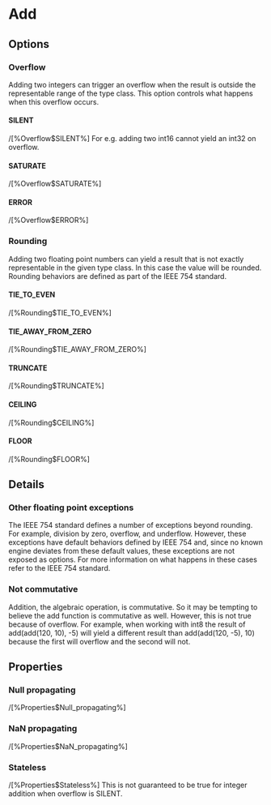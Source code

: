# Add

## Options

### Overflow

Adding two integers can trigger an overflow when the result is outside the
representable range of the type class. This option controls what happens when
this overflow occurs.

#### SILENT

/[%Overflow$SILENT%] For e.g. adding two int16 cannot
yield an int32 on overflow.

#### SATURATE

/[%Overflow$SATURATE%]

#### ERROR

/[%Overflow$ERROR%]

### Rounding

Adding two floating point numbers can yield a result that is not exactly
representable in the given type class. In this case the value will be rounded.
Rounding behaviors are defined as part of the IEEE 754 standard.

#### TIE_TO_EVEN

/[%Rounding$TIE_TO_EVEN%]

#### TIE_AWAY_FROM_ZERO

/[%Rounding$TIE_AWAY_FROM_ZERO%]

#### TRUNCATE

/[%Rounding$TRUNCATE%]

#### CEILING

/[%Rounding$CEILING%]

#### FLOOR

/[%Rounding$FLOOR%]

## Details

### Other floating point exceptions

The IEEE 754 standard defines a number of exceptions beyond rounding. For
example, division by zero, overflow, and underflow. However, these exceptions
have default behaviors defined by IEEE 754 and, since no known engine deviates
from these default values, these exceptions are not exposed as options. For more
information on what happens in these cases refer to the IEEE 754 standard.

### Not commutative

Addition, the algebraic operation, is commutative.  So it may be tempting to
believe the add function is commutative as well.  However, this is not true because
of overflow.  For example, when working with int8 the result of
add(add(120, 10), -5) will yield a different result than add(add(120, -5), 10)
because the first will overflow and the second will not.

## Properties

### Null propagating

/[%Properties$Null_propagating%]

### NaN propagating

/[%Properties$NaN_propagating%]

### Stateless

/[%Properties$Stateless%] This is not guaranteed to be true for integer addition when overflow is SILENT.
